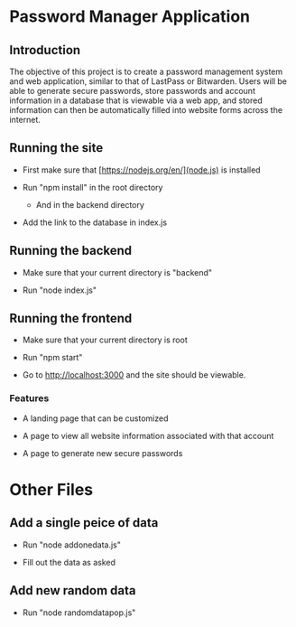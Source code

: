 # Password Manager Application

## Introduction

The objective of this project is to create a password management system and web application, similar to that of LastPass or Bitwarden. Users will be able to generate secure passwords, store passwords and account information in a database that is viewable via a web app, and stored information can then be automatically filled into website forms across the internet.

## Running the site

- First make sure that [https://nodejs.org/en/](node.js) is installed

- Run "npm install" in the root directory
  - And in the backend directory

- Add the link to the database in index.js

## Running the backend

- Make sure that your current directory is "backend"

- Run "node index.js"

## Running the frontend

- Make sure that your current directory is root

- Run "npm start"

- Go to [http://localhost:3000](http://localhost:3000) and the site should be viewable.


### Features

- A landing page that can be customized

- A page to view all website information associated with that account

- A page to generate new secure passwords


# Other Files

## Add a single peice of data

- Run "node addonedata.js"

- Fill out the data as asked

## Add new random data

- Run "node randomdatapop.js"
